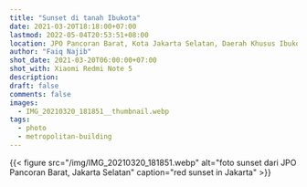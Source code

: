 ```yaml
---
title: "Sunset di tanah Ibukota"
date: 2021-03-20T18:18:00+07:00
lastmod: 2022-05-04T20:53:51+08:00
location: JPO Pancoran Barat, Kota Jakarta Selatan, Daerah Khusus Ibukota Jakarta
author: "Faiq Najib"
shot_date: 2021-03-20T06:00:00+07:00
shot_with: Xiaomi Redmi Note 5
description:
draft: false
comments: false
images:
  - IMG_20210320_181851__thumbnail.webp
tags:
  - photo
  - metropolitan-building
---
```


{{< figure src="/img/IMG_20210320_181851.webp" alt="foto sunset dari JPO Pancoran Barat, Jakarta Selatan" caption="red sunset in Jakarta" >}}
